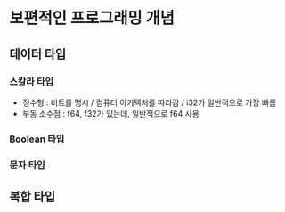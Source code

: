 # 보편적인 프로그래밍 개념

## 데이터 타입

### 스칼라 타입

- 정수형 : 비트를 명시 / 컴퓨터 아키텍처를 따라감 / i32가 일반적으로 가장 빠름
- 부동 소수점 : f64, f32가 있는데, 일반적으로 f64 사용

### Boolean 타입

### 문자 타입

## 복합 타입

